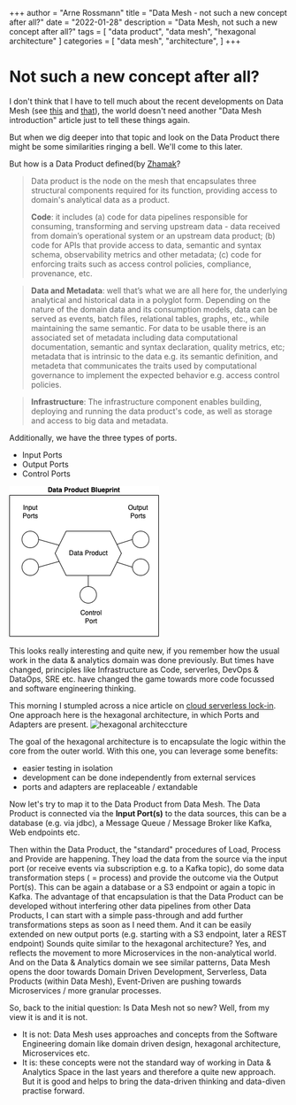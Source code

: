+++
author = "Arne Rossmann"
title = "Data Mesh - not such a new concept after all?"
date = "2022-01-28"
description = "Data Mesh, not such a new concept after all?"
tags = [
    "data product",
    "data mesh",
    "hexagonal architecture"
]
categories = [
    "data mesh",
    "architecture",
]
+++

# Not such a new concept after all?

I don't think that I have to tell much about the recent developments on Data Mesh (see [this](https://martinfowler.com/articles/data-monolith-to-mesh.html) and [that](https://martinfowler.com/articles/data-mesh-principles.html)), the world doesn't need another "Data Mesh introduction" article just to tell these things again.

But when we dig deeper into that topic and look on the Data Product there might be some similarities ringing a bell. We'll come to this later.

But how is a Data Product defined(by [Zhamak](https://martinfowler.com/articles/data-mesh-principles.html)?

> Data product is the node on the mesh that encapsulates three structural components required for its function, providing access to domain's analytical data as a product.
> 
> **Code**: it includes (a) code for data pipelines responsible for consuming, transforming and serving upstream data - data received from domain’s operational system or an upstream data product; (b) code for APIs that provide access to data, semantic and syntax schema, observability metrics and other metadata; (c) code for enforcing traits such as access control policies, compliance, provenance, etc.

> **Data and Metadata**: well that’s what we are all here for, the underlying analytical and historical data in a polyglot form. Depending on the nature of the domain data and its consumption models, data can be served as events, batch files, relational tables, graphs, etc., while maintaining the same semantic. For data to be usable there is an associated set of metadata including data computational documentation, semantic and syntax declaration, quality metrics, etc; metadata that is intrinsic to the data e.g. its semantic definition, and metadeta that communicates the traits used by computational governance to implement the expected behavior e.g. access control policies.

> **Infrastructure**: The infrastructure component enables building, deploying and running the data product's code, as well as storage and access to big data and metadata.

Additionally, we have the three types of ports.

* Input Ports
* Output Ports
* Control Ports

![data product](./media/dataproduct-Overview.png)

This looks really interesting and quite new, if you remember how the usual work in the data & analytics domain was done previously. But times have changed, principles like Infrastructure as Code, serverles, DevOps & DataOps, SRE etc. have changed the game towards more code focussed and software engineering thinking. 

This morning I stumpled across a nice article on [cloud serverless lock-in](https://thecillu.medium.com/cloud-serverless-lock-in-doesnt-exist-if-your-team-knows-hexagoxal-architecture-4f64e93463aa). One approach here is the hexagonal architecture, in which Ports and Adapters are present.
![hexagonal architeccture](https://miro.medium.com/max/2400/1*Pg2q4iAyedW4pH9cEZNBhA.png)

The goal of the hexagonal architecture is to encapsulate the logic within the core from the outer world. With this one, you can leverage some benefits:
* easier testing in isolation
* development can be done independently from external services
* ports and adapters are replaceable / extandable

Now let's try to map it to the Data Product from Data Mesh. The Data Product is connected via the **Input Port(s)** to the data sources, this can be a database (e.g. via jdbc), a Message Queue / Message Broker like Kafka, Web endpoints etc.

Then within the Data Product, the "standard" procedures of Load, Process and Provide are happening. They load the data from the source via the input port (or receive events via subscription e.g. to a Kafka topic), do some data transformation steps ( = process) and provide the outcome via the Output Port(s). This can be again a database or a S3 endpoint or again a topic in Kafka. 
The advantage of that encapsulation is that the Data Product can be developed without interfering other data pipelines from other Data Products, I can start with a simple pass-through and add further transformations steps as soon as I need them. And it can be easily extended on new output ports (e.g. starting with a S3 endpoint, later a REST endpoint)
Sounds quite similar to the hexagonal architecture? Yes, and reflects the movement to more Microservices in the non-analytical world. And on the Data & Analytics domain we see similar patterns, Data Mesh opens the door towards Domain Driven Development, Serverless, Data Products (within Data Mesh), Event-Driven are pushing towards Microservices / more granular processes.

So, back to the initial question: Is Data Mesh not so new? Well, from my view it is and it is not.
* It is not: Data Mesh uses approaches and concepts from the Software Engineering domain like domain driven design, hexagonal architecture, Microservices etc.
* It is: these concepts were not the standard way of working in Data & Analytics Space in the last years and therefore a quite new approach. But it is good and helps to bring the data-driven thinking and data-diven practise forward.